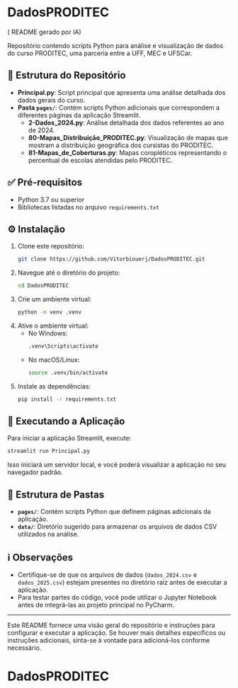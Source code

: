 # DadosPRODITEC
( README gerado por IA)

Repositório contendo scripts Python para análise e visualização de dados do curso PRODITEC, uma parceria entre a UFF, MEC e UFSCar.

## 📂 Estrutura do Repositório

- **Principal.py**: Script principal que apresenta uma análise detalhada dos dados gerais do curso.
- **Pasta `pages/`**: Contém scripts Python adicionais que correspondem a diferentes páginas da aplicação Streamlit.
  - **2-Dados_2024.py**: Análise detalhada dos dados referentes ao ano de 2024.
  - **80-Mapas_Distribuição_PRODITEC.py**: Visualização de mapas que mostram a distribuição geográfica dos cursistas do PRODITEC.
  - **81-Mapas_de_Coberturas.py**: Mapas coropléticos representando o percentual de escolas atendidas pelo PRODITEC.

## ✅ Pré-requisitos

- Python 3.7 ou superior
- Bibliotecas listadas no arquivo `requirements.txt`

## ⚙️ Instalação

1. Clone este repositório:
   ```bash
   git clone https://github.com/Vitorbiouerj/DadosPRODITEC.git
   ```
2. Navegue até o diretório do projeto:
   ```bash
   cd DadosPRODITEC
   ```
3. Crie um ambiente virtual:
   ```bash
   python -m venv .venv
   ```
4. Ative o ambiente virtual:
   - No Windows:
     ```bash
     .venv\Scripts\activate
     ```
   - No macOS/Linux:
     ```bash
     source .venv/bin/activate
     ```
5. Instale as dependências:
   ```bash
   pip install -r requirements.txt
   ```

## 🚀 Executando a Aplicação

Para iniciar a aplicação Streamlit, execute:
```bash
streamlit run Principal.py
```
Isso iniciará um servidor local, e você poderá visualizar a aplicação no seu navegador padrão.

## 📁 Estrutura de Pastas

- **`pages/`**: Contém scripts Python que definem páginas adicionais da aplicação.
- **`data/`**: Diretório sugerido para armazenar os arquivos de dados CSV utilizados na análise.

## ℹ️ Observações

- Certifique-se de que os arquivos de dados (`dados_2024.csv` e `dados_2025.csv`) estejam presentes no diretório raiz antes de executar a aplicação.
- Para testar partes do código, você pode utilizar o Jupyter Notebook antes de integrá-las ao projeto principal no PyCharm.

---

Este README fornece uma visão geral do repositório e instruções para configurar e executar a aplicação. Se houver mais detalhes específicos ou instruções adicionais, sinta-se à vontade para adicioná-los conforme necessário.
# DadosPRODITEC

